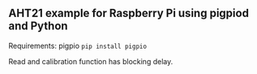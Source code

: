 ## AHT21 example for Raspberry Pi using pigpiod and Python

Requirements: pigpio `pip install pigpio`

Read and calibration function has blocking delay.
